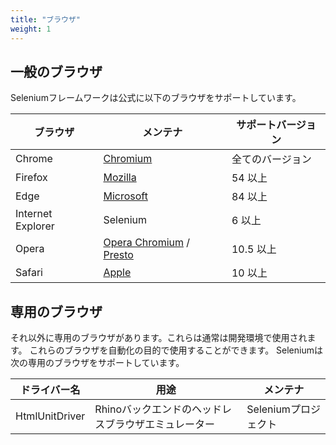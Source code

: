 ```yaml
---
title: "ブラウザ"
weight: 1
---
```



## 一般のブラウザ

Seleniumフレームワークは公式に以下のブラウザをサポートしています。

| ブラウザ | メンテナ | サポートバージョン |
| -------- | ---------- | ------------------ |
| Chrome | [Chromium](//sites.google.com/a/chromium.org/chromedriver/) | 全てのバージョン |
| Firefox | [Mozilla](//github.com/mozilla/geckodriver/) | 54 以上 |
| Edge | [Microsoft](https://developer.microsoft.com/en-us/microsoft-edge/tools/webdriver/) | 84 以上 |
| Internet Explorer | Selenium | 6 以上 |
| Opera | [Opera Chromium](//github.com/operasoftware/operachromiumdriver/) / [Presto](//github.com/operasoftware/operaprestodriver) | 10.5 以上 |
| Safari | [Apple](//webkit.org/blog/6900/webdriver-support-in-safari-10/) | 10 以上 |

## 専用のブラウザ

それ以外に専用のブラウザがあります。これらは通常は開発環境で使用されます。
これらのブラウザを自動化の目的で使用することができます。
Seleniumは次の専用のブラウザをサポートしています。

| ドライバー名 | 用途 | メンテナ |
| -------- | ---------- | ------------------ |
| HtmlUnitDriver | Rhinoバックエンドのヘッドレスブラウザエミュレーター | Seleniumプロジェクト |
